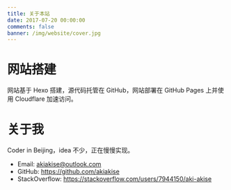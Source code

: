 ```yaml
---
title: 关于本站
date: 2017-07-20 00:00:00
comments: false
banner: /img/website/cover.jpg
---
```


# 网站搭建

网站基于 Hexo 搭建，源代码托管在 GitHub，网站部署在 GitHub Pages 上并使用 Cloudflare 加速访问。

# 关于我

Coder in Beijing，idea 不少，正在慢慢实现。

- Email: <akiakise@outlook.com>
- GitHub: <https://github.com/akiakise>
- StackOverflow: <https://stackoverflow.com/users/7944150/aki-akise>
